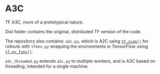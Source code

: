 # A3C
TF A3C, more of a prototypical nature.

Dist folder contains the original, distributed TF version of the code.

The repository also contains: `a2c.py`, which is A2C using [`tf.scan()`][tf-scan] for rollouts with `tfenv.py` wrapping the environments in TensorFlow using [`tf.py_func()`][tf-pyfunc].

`a3c_threaded.py` extends `a2c.py` to multiple workers, and is A3C based on threading, intended for a single machine.

[tf-scan]: https://www.tensorflow.org/api_docs/python/tf/scan
[tf-pyfunc]: https://www.tensorflow.org/api_docs/python/tf/py_func 
